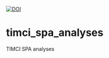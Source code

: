 [![DOI](https://zenodo.org/badge/DOI/10.5281/zenodo.10118453.svg)](https://doi.org/10.5281/zenodo.10118453)

# timci_spa_analyses
TIMCI SPA analyses
